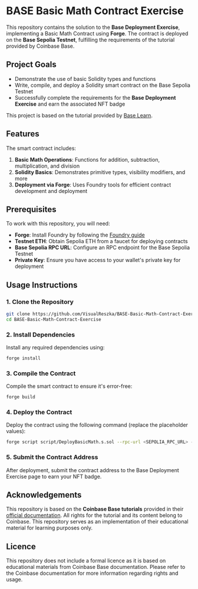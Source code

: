 # BASE Basic Math Contract Exercise

This repository contains the solution to the **Base Deployment Exercise**, implementing a Basic Math Contract using **Forge**. The contract is deployed on the **Base Sepolia Testnet**, fulfilling the requirements of the tutorial provided by Coinbase Base.

## Project Goals

- Demonstrate the use of basic Solidity types and functions
- Write, compile, and deploy a Solidity smart contract on the Base Sepolia Testnet
- Successfully complete the requirements for the **Base Deployment Exercise** and earn the associated NFT badge

This project is based on the tutorial provided by [Base Learn](https://docs.base.org/base-learn/docs/deployment-to-testnet/deployment-to-testnet-exercise/).

## Features

The smart contract includes:

1. **Basic Math Operations**: Functions for addition, subtraction, multiplication, and division
2. **Solidity Basics**: Demonstrates primitive types, visibility modifiers, and more
3. **Deployment via Forge**: Uses Foundry tools for efficient contract development and deployment

## Prerequisites

To work with this repository, you will need:

- **Forge**: Install Foundry by following the [Foundry guide](https://book.getfoundry.sh/getting-started/installation)
- **Testnet ETH**: Obtain Sepolia ETH from a faucet for deploying contracts
- **Base Sepolia RPC URL**: Configure an RPC endpoint for the Base Sepolia Testnet
- **Private Key**: Ensure you have access to your wallet's private key for deployment

## Usage Instructions

### 1. Clone the Repository

```bash
git clone https://github.com/VisualReszka/BASE-Basic-Math-Contract-Exercise.git
cd BASE-Basic-Math-Contract-Exercise
```

### 2. Install Dependencies

Install any required dependencies using:

```bash
forge install
```

### 3. Compile the Contract

Compile the smart contract to ensure it's error-free:

```bash
forge build
```

### 4. Deploy the Contract

Deploy the contract using the following command (replace the placeholder values):

```bash
forge script script/DeployBasicMath.s.sol --rpc-url <SEPOLIA_RPC_URL> --private-key <YOUR_PRIVATE_KEY> --broadcast
```

### 5. Submit the Contract Address

After deployment, submit the contract address to the Base Deployment Exercise page to earn your NFT badge.

## Acknowledgements

This repository is based on the **Coinbase Base tutorials** provided in their [official documentation](https://docs.base.org/). All rights for the tutorial and its content belong to Coinbase. This repository serves as an implementation of their educational material for learning purposes only.

## Licence

This repository does not include a formal licence as it is based on educational materials from Coinbase Base documentation. Please refer to the Coinbase documentation for more information regarding rights and usage.
